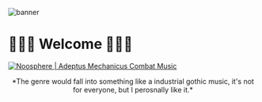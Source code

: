 ![banner](https://as2.ftcdn.net/v2/jpg/02/95/73/61/1000_F_295736164_6cRHEPciNXbdl4YBzSCYwkKiOViDDWiA.jpg)
# :palm_tree::palm_tree::palm_tree: Welcome :palm_tree::palm_tree::palm_tree:

[![Noosphere | Adeptus Mechanicus Combat Music](https://img.youtube.com/vi/asr6_eNCuoU/0.jpg)](https://www.youtube.com/watch?v=asr6_eNCuoU)
<center>*The genre would fall into something like a industrial gothic music, it's not for everyone, but I perosnally like it.*</center>
